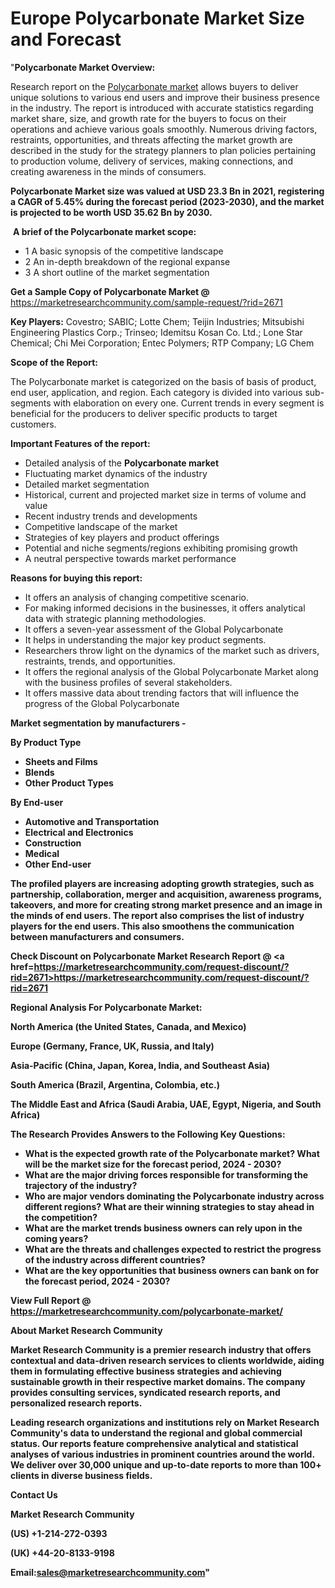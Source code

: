 # Europe Polycarbonate Market Size and Forecast
"<strong>Polycarbonate Market Overview:</strong>

Research report on the <a href=https://marketresearchcommunity.com/polycarbonate-market/>Polycarbonate market</a> allows buyers to deliver unique solutions to various end users and improve their business presence in the industry. The report is introduced with accurate statistics regarding market share, size, and growth rate for the buyers to focus on their operations and achieve various goals smoothly. Numerous driving factors, restraints, opportunities, and threats affecting the market growth are described in the study for the strategy planners to plan policies pertaining to production volume, delivery of services, making connections, and creating awareness in the minds of consumers.

<strong>Polycarbonate Market size was valued at USD 23.3 Bn in 2021, registering a CAGR of 5.45% during the forecast period (2023-2030), and the market is projected to be worth USD 35.62 Bn by 2030.</strong>

 <Strong>A brief of the Polycarbonate market scope:</Strong>
<ul>
 <li>1  A basic synopsis of the competitive landscape</li>
 <li>2  An in-depth breakdown of the regional expanse</li>
 <li>3  A short outline of the market segmentation</li>
</ul>
<strong>Get a Sample Copy of Polycarbonate Market @ </b></strong><a href=https://marketresearchcommunity.com/sample-request/?rid=2671><u>https://marketresearchcommunity.com/sample-request/?rid=2671</u></a>

<strong>Key Players:</strong> 
Covestro; SABIC; Lotte Chem; Teijin Industries; Mitsubishi Engineering Plastics Corp.; Trinseo; Idemitsu Kosan Co. Ltd.; Lone Star Chemical; Chi Mei Corporation; Entec Polymers; RTP Company; LG Chem

<strong>Scope of the Report:</strong>

The Polycarbonate market is categorized on the basis of basis of product, end user, application, and region. Each category is divided into various sub-segments with elaboration on every one. Current trends in every segment is beneficial for the producers to deliver specific products to target customers.

<strong><b>Important Features of the report:</b></strong>
<ul>
  <li>Detailed analysis of the <strong><b>Polycarbonate </b></strong><strong><b>market</b></strong></li>
  <li>Fluctuating market dynamics of the industry</li>
  <li>Detailed market segmentation</li>
  <li>Historical, current and projected market size in terms of volume and value</li>
  <li>Recent industry trends and developments</li>
  <li>Competitive landscape of the market</li>
  <li>Strategies of key players and product offerings</li>
  <li>Potential and niche segments/regions exhibiting promising growth</li>
  <li>A neutral perspective towards market performance</li>
</ul>
<strong><b>Reasons for buying this report:</b></strong>
<ul>
  <li>It offers an analysis of changing competitive scenario.</li>
  <li>For making informed decisions in the businesses, it offers analytical data with strategic planning methodologies.</li>
  <li>It offers a seven-year assessment of the Global Polycarbonate</li>
  <li>It helps in understanding the major key product segments.</li>
  <li>Researchers throw light on the dynamics of the market such as drivers, restraints, trends, and opportunities.</li>
  <li>It offers the regional analysis of the Global Polycarbonate Market along with the business profiles of several stakeholders.</li>
  <li>It offers massive data about trending factors that will influence the progress of the Global Polycarbonate</li>
</ul>

<strong>Market segmentation by manufacturers -</strong>


<strong><strong>By Product Type</strong></h4>
<ul>
 	<li>Sheets and Films</li>
 	<li>Blends</li>
 	<li>Other Product Types</li>
</ul>
<strong><strong>By End-user </strong></h4>
<ul>
 	<li>Automotive and Transportation</li>
 	<li>Electrical and Electronics</li>
 	<li>Construction</li>
 	<li>Medical</li>
 	<li>Other End-user</li>
</ul>

The profiled players are increasing adopting growth strategies, such as partnership, collaboration, merger and acquisition, awareness programs, takeovers, and more for creating strong market presence and an image in the minds of end users. The report also comprises the list of industry players for the end users. This also smoothens the communication between manufacturers and consumers.

<strong><b>Check Discount on Polycarbonate Market Research Report @ </b></strong><a href=https://marketresearchcommunity.com/request-discount/?rid=2671><u>https://marketresearchcommunity.com/request-discount/?rid=2671</u></a>

<strong>Regional Analysis For Polycarbonate Market:</strong>

<strong>North America</strong> (the United States, Canada, and Mexico)

<strong>Europe</strong> (Germany, France, UK, Russia, and Italy)

<strong>Asia-Pacific</strong> (China, Japan, Korea, India, and Southeast Asia)

<strong>South America</strong> (Brazil, Argentina, Colombia, etc.)

<strong>The Middle East and Africa</strong> (Saudi Arabia, UAE, Egypt, Nigeria, and South Africa)

<strong>The Research Provides Answers to the Following Key Questions:</strong>
<ul>
 	<li>What is the expected growth rate of the Polycarbonate market? What will be the market size for the forecast period, 2024 - 2030?</li>
 	<li>What are the major driving forces responsible for transforming the trajectory of the industry?</li>
 	<li>Who are major vendors dominating the Polycarbonate industry across different regions? What are their winning strategies to stay ahead in the competition?</li>
 	<li>What are the market trends business owners can rely upon in the coming years?</li>
 	<li>What are the threats and challenges expected to restrict the progress of the industry across different countries?</li>
 	<li>What are the key opportunities that business owners can bank on for the forecast period, 2024 - 2030?</li>
</ul>

<strong>View Full Report @</strong> <a href=https://marketresearchcommunity.com/polycarbonate-market/>https://marketresearchcommunity.com/polycarbonate-market/</a>

<strong>About Market Research Community</strong>

Market Research Community is a premier research industry that offers contextual and data-driven research services to clients worldwide, aiding them in formulating effective business strategies and achieving sustainable growth in their respective market domains. The company provides consulting services, syndicated research reports, and personalized research reports.

Leading research organizations and institutions rely on Market Research Community's data to understand the regional and global commercial status. Our reports feature comprehensive analytical and statistical analyses of various industries in prominent countries around the world. We deliver over 30,000 unique and up-to-date reports to more than 100+ clients in diverse business fields.

<strong>Contact Us</strong>

<strong>Market Research Community</strong>

(US) +1-214-272-0393

(UK) +44-20-8133-9198

<strong>Email:</strong>sales@marketresearchcommunity.com"
